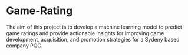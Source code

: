 # Game-Rating
The aim of this project is to develop a machine learning model to predict game ratings and provide actionable insights for improving game development, acquisition, and promotion strategies for a Sydeny based company PQC. 
